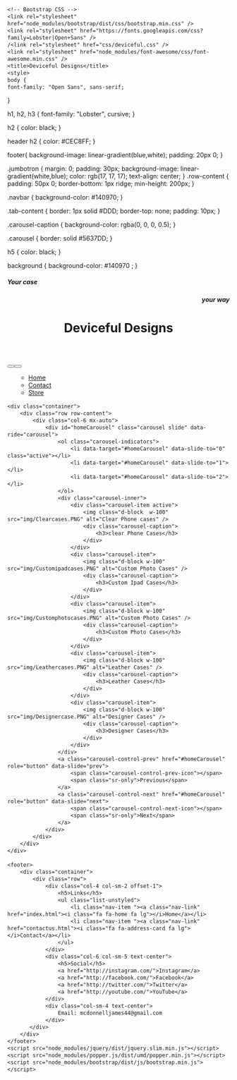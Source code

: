 <!DOCTYPE html>
<html lang="en">

<head>
    <meta charset="utf-8" />
    <meta name="viewport" content="width=device-width, initial-scale=1" />

    <!-- Bootstrap CSS -->
    <link rel="stylesheet" href="node_modules/bootstrap/dist/css/bootstrap.min.css" />
    <link rel="stylesheet" href="https://fonts.googleapis.com/css?family=Lobster|Open+Sans" />
    /<link rel="stylesheet" href="css/deviceful.css" />
    <link rel="stylesheet" href="node_modules/font-awesome/css/font-awesome.min.css" />
    <title>Deviceful Designs</title>
    <style>
    body {
    font-family: "Open Sans", sans-serif;
}

h1, h2, h3 {
    font-family: "Lobster", cursive;
}

h2 {
    color: black;
}

header h2 {
    color: #CEC8FF;
}

footer{
    background-image: linear-gradient(blue,white);
    padding: 20px 0;
}

.jumbotron {
    margin: 0;
    padding: 30px;
    background-image: linear-gradient(white,blue);
    color: rgb(17, 17, 17);
    text-align: center;
}
.row-content {
    padding: 50px 0;
    border-bottom: 1px ridge;
    min-height: 200px;
}

.navbar {
    background-color: #140970;
}

.tab-content {
    border: 1px solid #DDD;
    border-top: none;
    padding: 10px;
}

.carousel-caption {
    background-color: rgba(0, 0, 0, 0.5);
}

.carousel {
    border: solid #5637DD;
}

h5 {
    color: black;
}

background {
    background-color: #140970 ;
}
</script>
</head>

<body>
    <header class="jumbotron jumbotron-fluid">
        <div class="container">
            <div class="col">
                <h5 style="text-align: left;">Your case </h5>
                <h5 style="text-align: right;"> your way</h5>
                <div class="col">
                     <h1 style="font-size: 500 PX;">Deviceful Designs</h1>
                </div>
            </div>
        </div>
    </header>
    <nav class="navbar navbar-expand-sm navbar-dark sticky-top">
        <div class="container">
            <button class="navbar-toggler" type="button" data-toggle="collapse" data-target="#nucampNavbar">
             <button class="navbar-toggler" type="button" data-toggle="collapse" data-target="#nucampNavbar">
                 <span class="navbar-toggler-icon"></span>
             </button>
             <div class="collapse navbar-collapse" id="nucampNavbar">
                 <ul class="navbar-nav">    
                     <ul class="navbar-nav">
                        <li class="nav-item "><a class="nav-link" href="index.html"><i class="fa fa-home fa lg"></i>Home</a></li>
                        <li class="nav-item "><a class="nav-link" href="contactus.html"><i class="fa fa-address-card fa lg"></i>Contact</a></li>
                        <li class="nav-item "><a class="nav-link" href="Shop.html"><i class="fas fa-store"></i>Store</a></li>
                     </ul>
                 </ul>
             </div>
        </div>
    </nav>

    <div class="container">
        <div class="row row-content">
            <div class="col-6 mx-auto">
                <div id="homeCarousel" class="carousel slide" data-ride="carousel">
                    <ol class="carousel-indicators">
                        <li data-target="#homeCarousel" data-slide-to="0" class="active"></li>
                        <li data-target="#homeCarousel" data-slide-to="1"></li>
                        <li data-target="#homeCarousel" data-slide-to="2"></li>
                    </ol>
                    <div class="carousel-inner">
                        <div class="carousel-item active">
                            <img class="d-block  w-100" src="img/Clearcases.PNG" alt="Clear Phone cases" />
                            <div class="carousel-caption">
                                <h3>clear Phone Cases</h3>
                            </div>
                        </div>
                        <div class="carousel-item">
                            <img class="d-block w-100" src="img/Customipadcases.PNG" alt="Custom Photo Cases" />
                            <div class="carousel-caption">
                                <h3>Custom Ipad Cases</h3>
                            </div>
                        </div>
                        <div class="carousel-item">
                            <img class="d-block w-100" src="img/Customphotocases.PNG" alt="Custom Photo Cases" />
                            <div class="carousel-caption">
                                <h3>Custom Photo Cases</h3>
                            </div>
                        </div>
                        <div class="carousel-item">
                            <img class="d-block w-100" src="img/Leathercases.PNG" alt="Leather Cases" />
                            <div class="carousel-caption">
                                <h3>Leather Cases</h3>
                            </div>
                        </div>
                        <div class="carousel-item">
                            <img class="d-block w-100" src="img/Designercase.PNG" alt="Designer Cases" />
                            <div class="carousel-caption">
                                <h3>Designer Cases</h3>
                            </div>
                        </div> 
                    </div>
                    <a class="carousel-control-prev" href="#homeCarousel" role="button" data-slide="prev">
                        <span class="carousel-control-prev-icon"></span>
                        <span class="sr-only">Previous</span>
                    </a>
                    <a class="carousel-control-next" href="#homeCarousel" role="button" data-slide="next">
                        <span class="carousel-control-next-icon"></span>
                        <span class="sr-only">Next</span>
                    </a>
                </div>
            </div>
        </div>
    </div>

    <footer>
        <div class="container">
            <div class="row">             
                <div class="col-4 col-sm-2 offset-1">
                    <h5>Links</h5>
                    <ul class="list-unstyled">
                        <li class="nav-item "><a class="nav-link" href="index.html"><i class="fa fa-home fa lg"></i>Home</a></li>
                        <li class="nav-item "><a class="nav-link" href="contactus.html"><i class="fa fa-address-card fa lg"></i>Contact</a></li>
                    </ul>
                </div>
                <div class="col-6 col-sm-5 text-center">
                    <h5>Social</h5>
                    <a href="http://instagram.com/">Instagram</a>
                    <a href="http://facebook.com/">Facebook</a>
                    <a href="http://twitter.com/">Twitter</a>
                    <a href="http://youtube.com/">YouTube</a>
                </div>
                <div class="col-sm-4 text-center">
                    Email: mcdonnelljames44@gmail.com
                </div>                
           </div>
        </div>
    </footer>
    <script src="node_modules/jquery/dist/jquery.slim.min.js"></script>
    <script src="node_modules/popper.js/dist/umd/popper.min.js"></script>
    <script src="node_modules/bootstrap/dist/js/bootstrap.min.js"></script>

</body>

</html>

